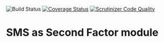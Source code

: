 ![Build Status](https://github.com/tvdijen/simplesamlphp-module-cmdotcom/workflows/CI/badge.svg?branch=main)
[![Coverage Status](https://codecov.io/gh/tvdijen/simplesamlphp-module-cmdotcom/branch/main/graph/badge.svg)](https://codecov.io/gh/tvdijen/simplesamlphp-module-cmdotcom)
[![Scrutinizer Code Quality](https://scrutinizer-ci.com/g/tvdijen/simplesamlphp-module-cmdotcom/badges/quality-score.png?b=main)](https://scrutinizer-ci.com/g/tvdijen/simplesamlphp-module-cmdotcom/?branch=main)

SMS as Second Factor module
===========================
